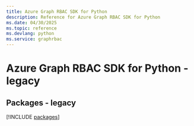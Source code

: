 ```yaml
---
title: Azure Graph RBAC SDK for Python
description: Reference for Azure Graph RBAC SDK for Python
ms.date: 04/30/2025
ms.topic: reference
ms.devlang: python
ms.service: graphrbac
---
```

# Azure Graph RBAC SDK for Python - legacy
## Packages - legacy
[!INCLUDE [packages](graph-rbac-index.md)]
